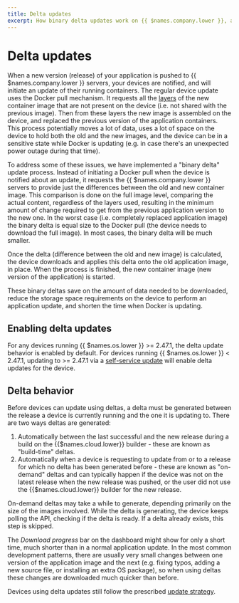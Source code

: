 ```yaml
---
title: Delta updates
excerpt: How binary delta updates work on {{ $names.company.lower }}, and how to enable it for your fleets
---
```


# Delta updates

When a new version (release) of your application is pushed to {{ $names.company.lower }} servers, your devices are notified, and will initiate an update of their running containers. The regular device update uses the Docker pull mechanism. It requests all the [layers](https://docs.docker.com/engine/userguide/storagedriver/imagesandcontainers/#/images-and-layers) of the new container image that are not present on the device (i.e. not shared with the previous image). Then from these layers the new image is assembled on the device, and replaced the previous version of the application containers. This process potentially moves a lot of data, uses a lot of space on the device to hold both the old and the new images, and the device can be in a sensitive state while Docker is updating (e.g. in case there's an unexpected power outage during that time).

To address some of these issues, we have implemented a "binary delta" update process. Instead of initiating a Docker pull when the device is notified about an update, it requests the {{ $names.company.lower }} servers to provide just the differences between the old and new container image. This comparison is done on the full image level, comparing the actual content, regardless of the layers used, resulting in the minimum amount of change required to get from the previous application version to the new one. In the worst case (i.e. completely replaced application image) the binary delta is equal size to the Docker pull (the device needs to download the full image). In most cases, the binary delta will be much smaller.

Once the delta (difference between the old and new image) is calculated, the device downloads and applies this delta onto the old application image, in place. When the process is finished, the new container image (new version of the application) is started.

These binary deltas save on the amount of data needed to be downloaded, reduce the storage space requirements on the device to perform an application update, and shorten the time when Docker is updating.

## Enabling delta updates

For any devices running {{ $names.os.lower }} >= 2.47.1, the delta update behavior is enabled by default. For devices running {{ $names.os.lower }} < 2.47.1, updating to >= 2.47.1 via a [self-service update][self-service-update] will enable delta updates for the device.

## Delta behavior

Before devices can update using deltas, a delta must be generated between the release a device is currently running and the one it is updating to. There are two ways deltas are generated:

1. Automatically between the last successful and the new release during a build on the {{$names.cloud.lower}} builder - these are known as "build-time" deltas.
2. Automatically when a device is requesting to update from or to a release for which no delta has been generated before - these are known as "on-demand" deltas and can typically happen if the device was not on the latest release when the new release was pushed, or the user did not use the {{$names.cloud.lower}} builder for the new release.

On-demand deltas may take a while to generate, depending primarily on the size of the images involved. While the delta is generating, the device keeps polling the API, checking if the delta is ready. If a delta already exists, this step is skipped.

The *Download progress* bar on the dashboard might show for only a short time, much shorter than in a normal application update. In the most common development patterns, there are usually very small changes between one version of the application image and the next (e.g. fixing typos, adding a new source file, or installing an extra OS package), so when using deltas these changes are downloaded much quicker than before.

Devices using delta updates still follow the prescribed [update strategy][update-strategies].

[esr]:/reference/OS/extended-support-release/
[self-service-update]:/reference/OS/updates/self-service/
[update-strategies]:/learn/deploy/release-strategy/update-strategies/
